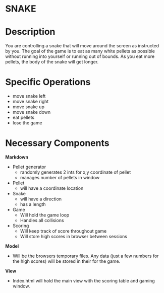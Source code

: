 SNAKE
=====================

Description
=====================
You are controlling a snake that will move around the screen as instructed by you.  The goal of the game is to eat as many white pellets as possible without running into yourself or running out of bounds.  As you eat more pellets, the body of the snake will get longer.

Specific Operations
=====================

* move snake left
* move snake right
* move snake up
* move snake down
* eat pellets
* lose the game

Necessary Components
=====================

**Markdown**
* Pellet generator
  * randomly generates 2 ints for x,y coordinate of pellet
  * manages number of pellets in window
* Pellet
  * will have a coordinate location
* Snake
  * will have a direction
  * has a length
* Game
  * Will hold the game loop
  * Handles all collisions
* Scoring
  * Will keep track of score throughout game
  * Will store high scores in browser between sessions

**Model**
  * Will be the browsers temporary files.  Any data (just a few numbers for the high scores) will be stored in their for the game.

**View**
  * Index.html will hold the main view with the scoring table and gaming window.

